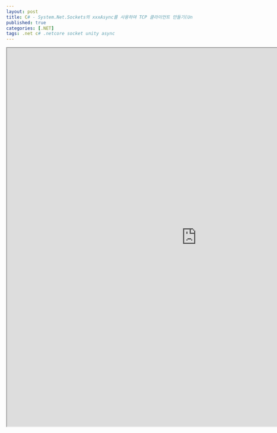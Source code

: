 ```yaml
---
layout: post
title: C# - System.Net.Sockets의 xxxAsync를 사용하여 TCP 클라이언트 만들기(Unity 클라이언트에서)
published: true
categories: [.NET]
tags: .net c# .netcore socket unity async
---  
```

<iframe width="1024" height="1024" src="https://docs.google.com/document/d/e/2PACX-1vSmu4fUNSKUcQOJ6qo9O62kMgUOhMB8BMD1oGhus83L9hTP6iljO6FQEcDSV56PgW1_5Xan2LsD4b3G/pub?embedded=true"></iframe>    
   